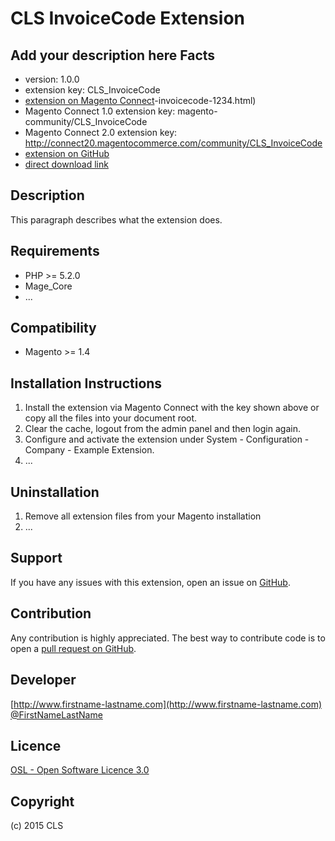 CLS InvoiceCode Extension
=====================
Add your description here
Facts
-----
- version: 1.0.0
- extension key: CLS_InvoiceCode
- [extension on Magento Connect](http://www.magentocommerce.com/magento-connect/cls)-invoicecode-1234.html)
- Magento Connect 1.0 extension key: magento-community/CLS_InvoiceCode
- Magento Connect 2.0 extension key: http://connect20.magentocommerce.com/community/CLS_InvoiceCode
- [extension on GitHub](https://github.com/cls/CLS_InvoiceCode)
- [direct download link](http://connect.magentocommerce.com/community/get/CLS_InvoiceCode-1.0.0.tgz)

Description
-----------
This paragraph describes what the extension does.

Requirements
------------
- PHP >= 5.2.0
- Mage_Core
- ...

Compatibility
-------------
- Magento >= 1.4

Installation Instructions
-------------------------
1. Install the extension via Magento Connect with the key shown above or copy all the files into your document root.
2. Clear the cache, logout from the admin panel and then login again.
3. Configure and activate the extension under System - Configuration - Company - Example Extension.
4. ...

Uninstallation
--------------
1. Remove all extension files from your Magento installation
2. ...

Support
-------
If you have any issues with this extension, open an issue on [GitHub](https://github.com/cls/CLS_InvoiceCode/issues).

Contribution
------------
Any contribution is highly appreciated. The best way to contribute code is to open a [pull request on GitHub](https://help.github.com/articles/using-pull-requests).

Developer
---------

[http://www.firstname-lastname.com](http://www.firstname-lastname.com)
[@FirstNameLastName](https://twitter.com/FirstNameLastName)

Licence
-------
[OSL - Open Software Licence 3.0](http://opensource.org/licenses/osl-3.0.php)

Copyright
---------
(c) 2015 CLS
